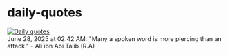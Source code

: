 # daily-quotes
[![Daily quotes](https://github.com/ceepu8/daily-quotes/actions/workflows/daily-quote.yml/badge.svg)](https://github.com/ceepu8/daily-quotes/actions/workflows/daily-quote.yml)<br/>
June 28, 2025 at 02:42 AM: "Many a spoken word is more piercing than an attack." - Ali ibn Abi Talib (R.A)
